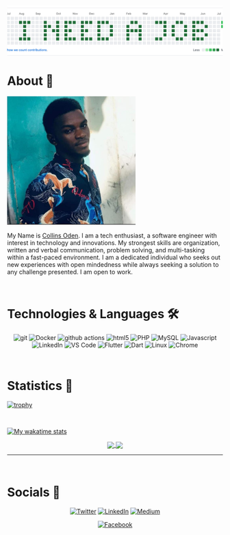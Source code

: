 <img src="https://github.com/Collinsoden22/Collinsoden22/blob/master/ineedajob.png"/>
<br />

<h1> About 🙂 </h1>
<img width="300px" src="https://github.com/Collinsoden22/Collinsoden22/blob/master/assets/img/Collins.jpg" />

My Name is [Collins Oden](https://procodes.tech/). I am a tech enthusiast, a software engineer with interest in technology and innovations. 
My strongest skills are organization, written and verbal communication, problem solving, 
and multi-tasking within a fast-paced environment. I am a dedicated individual who seeks out new experiences with open 
mindedness while always seeking a solution to any challenge presented. I am open to work.

<br />
<h1> Technologies & Languages 🛠️</h1>
<div align="center">
<p>
  <img alt="git" src="https://img.shields.io/badge/-Git-F05032?style=flat-square&logo=git&logoColor=white" />  
  <img alt="Docker" src="https://img.shields.io/badge/-Docker-46a2f1?style=flat-square&logo=docker&logoColor=white" />
  <img alt="github actions" src="https://img.shields.io/badge/-Github_Actions-2088FF?style=flat-square&logo=github-actions&logoColor=white" />
  <img alt="html5" src="https://img.shields.io/badge/-HTML5-E34F26?style=flat-square&logo=html5&logoColor=white" />
  <img alt="PHP" src="https://img.shields.io/badge/-PHP-002232/?style=flat&logo=php&logoColor=white" />
  <img alt="MySQL" src="https://img.shields.io/badge/-MySQL-46a2f1/?style=flat&logo=mysql&logoColor=orange" />
  <img alt="Javascript" src="https://img.shields.io/badge/-Javascript-2088FF/?style=flat&logo=javascript&logoColor=yellow" />
  <img alt="LinkedIn" src="https://img.shields.io/badge/-LinkedIn-2088BB/?style=flat&logo=linkedin&logoColor=blue" />
  <img alt="VS Code" src="https://img.shields.io/badge/-VS_Code-F05032?style=flat-square&logo=visualstudiocode&logoColor=white" />
  <img alt="Flutter" src="https://img.shields.io/badge/-Flutter-2088FF?style=flat-square&logo=flutter&logoColor=white" /> 
  <img alt="Dart" src="https://img.shields.io/badge/-Dart-2088FF?style=flat-square&logo=dart&logoColor=white" /> 
  <img alt="Linux" src="https://img.shields.io/badge/-Linux-A05032?style=flat-square&logo=linux&logoColor=white"/> 
  <img alt="Chrome" src="https://img.shields.io/badge/-Chrome-yellow?style=flat-square&logo=googlechrome&logoColor=white"/> 
</p>
 </div>
 
<br /> 
<h1>Statistics 🧾</h1>
  
  [![trophy](https://github-profile-trophy.vercel.app/?username=collinsoden22&theme=onedark)](https://github.com/ryo-ma/github-profile-trophy)

<br />

  [![My wakatime stats](https://github-readme-stats.vercel.app/api/wakatime?username=collinsoden)](https://github.com/collinsoden22)
    
<div align="center">
  <a href="https://github.com/anuraghazra/github-readme-stats">
    <img height="150px" align="center" src="https://github-readme-stats.vercel.app/api?username=collinsoden22&show_icons=true&show_provate=true&theme=jolly&layout=compact&show_owner=true" />
  </a>
  <a href="https://github.com/anuraghazra/convoychat">
    <img height="150px" align="center" src="https://github-readme-stats.vercel.app/api/top-langs/?username=collinsoden22&langs_count=12&theme=shades-of-purple&layout=compact" />
  </a>
<hr>
</div>

<br />  
<h1>Socials 📱</h1>
 
 <div align="center"> 
<p> 
  <a href="https://twitter.com/Collinsoden1" target="_blank"><img alt="Twitter" src="https://img.shields.io/badge/twitter-%231DA1F2.svg?&style=for-the-badge&logo=twitter&logoColor=white" /></a> 
  <a href="https://www.linkedin.com/in/collinsoden/" target="_blank"><img alt="LinkedIn" src="https://img.shields.io/badge/linkedin-%230077B5.svg?&style=for-the-badge&logo=linkedin&logoColor=white" /></a> 
  <a href="https://wa.me/+2349038336449" target="_blank"><img alt="Medium" src="https://img.shields.io/badge/whatsapp-%2312100E.svg?&style=for-the-badge&logo=whatsapp&logoColor=white" /></a>
</p>
    <a href="https://facebook.com/officialcollinsoden" target="_blank"><img alt="Facebook" src="https://img.shields.io/badge/facebook-%230077B5.svg?&style=for-the-badge&logo=facebook&logoColor=white" /></a> 

</div>